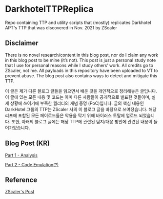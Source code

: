 # DarkhotelTTPReplica
Repo containing TTP and utility scripts that (mostly) replicates Darkhotel APT's TTP that was discovered in Nov. 2021 by ZScaler

## Disclaimer
There is no novel research/content in this blog post, nor do I claim any work in this blog post to be mine (it’s not). This post is just a personal study note that I use for personal reasons while I study others’ work. All credits go to ZScaler, not me. All payloads in this repository have been uploaded to VT to prevent abuse. The blog post also contains ways to detect and mitigate this TTP. 

이 글은 제가 다른 블로그 글들을 읽으면서 배운 것을 개인적으로 정리해놓은 글입니다. 이 글에 있는 모든 내용 및 코드는 이미 다른 사람들이 공개적으로 발표한 것들이며, 실제 상황에 쓰이기에 부족한 퀄리티의 개념 증명 (PoC)입니다. 글의 핵심 내용인 DarkHotel 그룹의 TTP는 ZScaler 사의 이 블로그 글을 바탕으로 쓰여졌습니다. 해당 리포에 포함된 모든 페이로드들은 악용을 막기 위해 바이러스 토탈에 업로드 되었습니다. 또한, 아래의 블로그 글에는 해당 TTP에 관련된 탐지/대응 방안에 관련된 내용이 들어가있습니다. 

## Blog Post (KR)
[Part 1 - Analysis](https://blog.sunggwanchoi.com/dakeuhotel-aptgeurub-ttp-bunseog-pateu-1/)


[Part 2 - Code Emulation(?)](https://blog.sunggwanchoi.com/dakeuhotel-aptgeurub-ttp-bunseog-pateu-2/)



## Reference
[ZScaler's Post](https://www.zscaler.com/blogs/security-research/new-darkhotel-apt-attack-chain-identified)